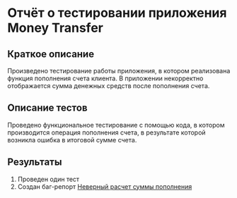 # Отчёт о тестировании приложения Money Transfer
## Краткое описание

Произведено тестирование работы приложения, в котором реализована функция пополнения счета клиента.
В приложении некорректно отображается сумма денежных средств после пополнения счета.


## Описание тестов

Проведено функциональное тестирование  с помощью кода, в котором производится операция пополнения счета, в результате которой возникла ошибка в итоговой сумме счета.

## Результаты

1. Проведен один тест
2. Создан баг-репорт [Неверный расчет суммы пополнения](https://github.com/troffimovka/JAVA-2-1/issues/1)
